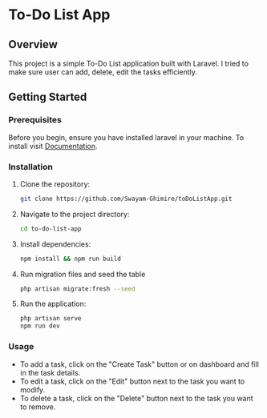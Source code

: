 # To-Do List App

## Overview
This project is a simple To-Do List application built with Laravel. I tried to make sure user can add, delete, edit the tasks efficiently.

## Getting Started

### Prerequisites
Before you begin, ensure you have installed laravel in your machine. To install visit
<a href="https://laravel.com/docs/11.x/installation">Documentation</a>.

### Installation
1. Clone the repository:
    ```sh
    git clone https://github.com/Swayam-Ghimire/toDoListApp.git
    ```
2. Navigate to the project directory:
    ```sh
    cd to-do-list-app
    ```
3. Install dependencies:
    ```sh
    npm install && npm run build
    ```
4. Run migration files and seed the table
    ```sh
    php artisan migrate:fresh --seed
    ```

5. Run the application:
    ```sh
    php artisan serve
    npm run dev
    ```

### Usage
- To add a task, click on the "Create Task" button or on dashboard and fill in the task details.
- To edit a task, click on the "Edit" button next to the task you want to modify.
- To delete a task, click on the "Delete" button next to the task you want to remove.